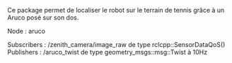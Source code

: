 Ce package permet de localiser le robot sur le terrain de tennis grâce à un Aruco posé sur son dos.

Node : aruco

Subscribers :
       /zenith_camera/image_raw de type rclcpp::SensorDataQoS()
Publishers : 
       /aruco_twist de type geometry_msgs::msg::Twist à 10Hz
